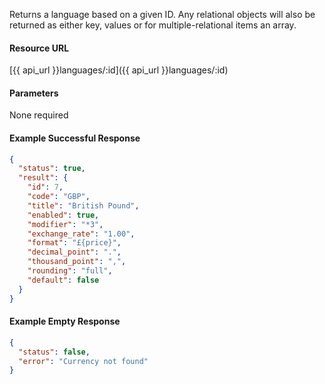 Returns a language based on a given ID. Any relational objects will also be returned as either key, values or for multiple-relational items an array.


#### Resource URL
[{{ api_url }}languages/:id]({{ api_url }}languages/:id)


#### Parameters
None required

<!--code-->
#### Example Successful Response
``` json
{
  "status": true,
  "result": {
    "id": 7,
    "code": "GBP",
    "title": "British Pound",
    "enabled": true,
    "modifier": "*3",
    "exchange_rate": "1.00",
    "format": "£{price}",
    "decimal_point": ".",
    "thousand_point": ",",
    "rounding": "full",
    "default": false
  }
}
```


#### Example Empty Response
``` json
{
  "status": false,
  "error": "Currency not found"
}
```
<!--/code-->